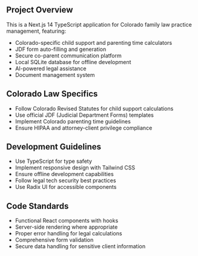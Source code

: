 <!-- BAM FamiLex AI - Colorado Family Law Platform Instructions -->

## Project Overview
This is a Next.js 14 TypeScript application for Colorado family law practice management, featuring:
- Colorado-specific child support and parenting time calculators
- JDF form auto-filling and generation
- Secure co-parent communication platform
- Local SQLite database for offline development
- AI-powered legal assistance
- Document management system

## Colorado Law Specifics
- Follow Colorado Revised Statutes for child support calculations
- Use official JDF (Judicial Department Forms) templates
- Implement Colorado parenting time guidelines
- Ensure HIPAA and attorney-client privilege compliance

## Development Guidelines
- Use TypeScript for type safety
- Implement responsive design with Tailwind CSS
- Ensure offline development capabilities
- Follow legal tech security best practices
- Use Radix UI for accessible components

## Code Standards
- Functional React components with hooks
- Server-side rendering where appropriate
- Proper error handling for legal calculations
- Comprehensive form validation
- Secure data handling for sensitive client information